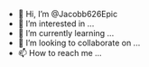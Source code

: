 - 👋 Hi, I’m @Jacobb626Epic
- 👀 I’m interested in ...
- 🌱 I’m currently learning ...
- 💞️ I’m looking to collaborate on ...
- 📫 How to reach me ...

<!---
Jacobb626Epic/Jacobb626Epic is a ✨ special ✨ repository because its `README.md` (this file) appears on your GitHub profile.
You can click the Preview link to take a look at your changes.
--->
